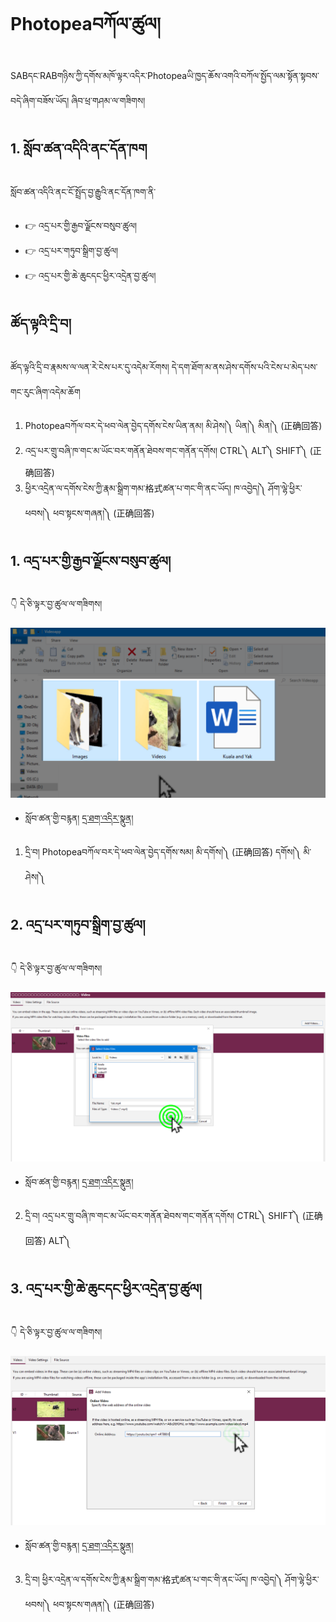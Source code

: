 # Photopeaབཀོལ་ཚུལ།

SABདང་RABགཉིས་ཀྱི་དགོས་མཁོ་ལྟར་འདིར་Photopeaཡི་ཁྱད་ཆོས་འགའི་བཀོལ་སྤྱོད་ལམ་སྟོན་སྟབས་བདེ་ཞིག་བཟོས་ཡོད། ཞིབ་ཕྲ་གཤམ་ལ་གཟིགས།

## 1. སློབ་ཚན་འདིའི་ནང་དོན་ཁག

སློབ་ཚན་འདིའི་ནང་ངོ་སྤྲོད་བྱ་རྒྱུའི་ནང་དོན་ཁག་ནི་

- 👉 འདྲ་པར་གྱི་རྒྱབ་ལྗོངས་བསུབ་ཚུལ།
- 👉 འདྲ་པར་གཏུབ་སྒྲིག་བྱ་ཚུལ།
- 👉 འདྲ་པར་གྱི་ཆེ་ཆུངདང་ཕྱིར་འདྲེན་བྱ་ཚུལ།

## ཚོད་ལྟའི་དྲི་བ།

ཚོད་ལྟའི་དྲི་བ་རྣམས་ལ་ལན་རེ་ངེས་པར་དུ་འདེམ་རོགས། དེ་དག་ཐོག་མ་ནས་ཤེས་དགོས་པའི་ངེས་པ་མེད་པས་གང་རུང་ཞིག་འདེམ་ཆོག

1. Photopeaབཀོལ་བར་དེ་ཕབ་ལེན་བྱེད་དགོས་ངེས་ཡིན་ནམ། མི་ཤེས།༽ ཡིན།༽ མིན།༽ (正确回答)
2. འདྲ་པར་གྲུ་བཞི་ཁ་གང་མ་ཡོང་བར་གནོན་ཐེབས་གང་གནོན་དགོས། CTRL༽ ALT༽ SHIFT༽ (正确回答)
3. ཕྱིར་འདྲེན་ལ་དགོས་ངེས་ཀྱི་རྣམ་སྒྲིག་གམ་格式ཚན་པ་གང་གི་ནང་ཡོད། ཁ་འབྱེད།༽ ཤོག་ལྷེ་ཕྱིར་ཕབས།༽ ཕབ་སྟངས་གཞན།༽ (正确回答)

## 1. འདྲ་པར་གྱི་རྒྱབ་ལྗོངས་བསུབ་ཚུལ།

👇 དེ་ཅི་ལྟར་བྱ་ཚུལ་ལ་གཟིགས།

![800](images/000001.png)


- སློབ་ཚན་གྱི་བརྙན། [དྲ་ཐག་འདིར་སྣུན།](https://drive.google.com/file/d/1E5tLjKHvENKNcSQNhzWQQGjv_UB1L1si/view?usp=share_link)

1. དྲི་བ། Photopeaབཀོལ་བར་དེ་ཕབ་ལེན་བྱེད་དགོས་སམ། མི་དགོས།༽ (正确回答) དགོས།༽ མི་ཤེས།༽

## 2. འདྲ་པར་གཏུབ་སྒྲིག་བྱ་ཚུལ།

👇 དེ་ཅི་ལྟར་བྱ་ཚུལ་ལ་གཟིགས།

![800](images/000002.png)


- སློབ་ཚན་གྱི་བརྙན། [དྲ་ཐག་འདིར་སྣུན།](https://drive.google.com/file/d/1o8Zlh4zfDdmcbr6kNm7VrToUwPxSqSTA/view?usp=share_link)


2. དྲི་བ། འདྲ་པར་གྲུ་བཞི་ཁ་གང་མ་ཡོང་བར་གནོན་ཐེབས་གང་གནོན་དགོས། CTRL༽ SHIFT༽ (正确回答) ALT༽

## 3. འདྲ་པར་གྱི་ཆེ་ཆུངདང་ཕྱིར་འདྲེན་བྱ་ཚུལ།

👇 དེ་ཅི་ལྟར་བྱ་ཚུལ་ལ་གཟིགས།

![800](images/000003.png)
 

- སློབ་ཚན་གྱི་བརྙན། [དྲ་ཐག་འདིར་སྣུན།](https://drive.google.com/file/d/10OX2B90PHMU_KdhsFAdqqHwALGKmEi9G/view?usp=share_link)


3. དྲི་བ། ཕྱིར་འདྲེན་ལ་དགོས་ངེས་ཀྱི་རྣམ་སྒྲིག་གམ་格式ཚན་པ་གང་གི་ནང་ཡོད། 
ཁ་འབྱེད།༽ ཤོག་ལྷེ་ཕྱིར་ཕབས།༽ ཕབ་སྟངས་གཞན།༽ (正确回答)

